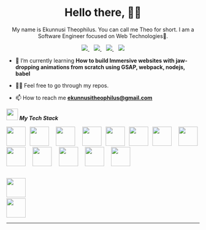 <h1 align='center'>Hello there, 👋🏾</h1>

<p align='center'>My name is Ekunnusi Theophilus. You can call me Theo for short. I am a Software Engineer focused on Web Technologies💙. </p>

<p align='center'>
  <a href="https://twitter.com/theoflux_uiux">
    <img src="https://img.shields.io/badge/twitter-%231DA1F2.svg?&style=for-the-badge&logo=twitter&logoColor=white" />
  </a>&nbsp;&nbsp;
  <a href="https://www.linkedin.com/in/theophilus-ekunnusi-3257a0169">
    <img src="https://img.shields.io/badge/linkedin-%230077B5.svg?&style=for-the-badge&logo=linkedin&logoColor=white" />
  </a>&nbsp;&nbsp;
  <a href="https://instagram.com/theo_flux">
    <img src= "https://img.shields.io/badge/instagram-%230077B5.svg?&style=for-the-badge&logo=instagram&logoColor=white" />
  </a>&nbsp;&nbsp;
  <a href="mailto:tifluse@gmail.com">
    <img src="https://img.shields.io/badge/email me-%23D14836.svg?&style=for-the-badge&logo=gmail&logoColor=white" />
  </a>
</p>

- 🌱 I’m currently learning **How to build Immersive websites with jaw-dropping animations from scratch using GSAP, webpack, nodejs, babel**

- 👨‍💻 Feel free to go through my repos.

- 📫 How to reach me **ekunnusitheophilus@gmail.com**

<img src="https://media.giphy.com/media/iY8CRBdQXODJSCERIr/giphy.gif" width="30px">&nbsp;***My Tech Stack***
<p align="left">
  <code><img height="50" src="https://cdn.cdnlogo.com/logos/u/81/ubuntu.svg"></code>
  <code> <img height="50" src="https://cdn.cdnlogo.com/logos/p/35/python.svg"> </code>
  <code> <img height="50" src="https://www.vectorlogo.zone/logos/jupyter/jupyter-ar21.svg"> </code>
  <code> <img height="50" src="https://cdn.cdnlogo.com/logos/m/92/markdown.svg"></code>
  <code> <img height="50" src="https://cdn.cdnlogo.com/logos/g/15/graphql.svg"></code>
  <code> <img height="50" src="https://cdn.cdnlogo.com/logos/d/8/docker.svg"></code>
  <code> <img height="50" src="https://www.vectorlogo.zone/logos/w3_html5/w3_html5-ar21.svg"> </code>
  <code> <img height="50" src="https://www.vectorlogo.zone/logos/w3_css/w3_css-ar21.svg"> </code>
  <code> <img height="50" src="https://www.vectorlogo.zone/logos/tailwindcss/tailwindcss-ar21.svg"> </code>
  <code> <img height="50" src="https://www.vectorlogo.zone/logos/javascript/javascript-ar21.svg"> </code>
  <code> <img height="50" src="https://www.vectorlogo.zone/logos/reactjs/reactjs-ar21.svg"> </code>
  <code> <img height="50" src="https://www.vectorlogo.zone/logos/gatsbyjs/gatsbyjs-ar21.svg"> </code>
  <code> <img height="50" src="https://cdn.cdnlogo.com/logos/r/37/redux.svg"></code>
  
  <code> <img height="50" src="https://cdn.cdnlogo.com/logos/v/78/vercel.svg"></code>
  <code> <img height="50" src="https://www.vectorlogo.zone/logos/netlify/netlify-ar21.svg"> </code>
  <hr>
</p>

